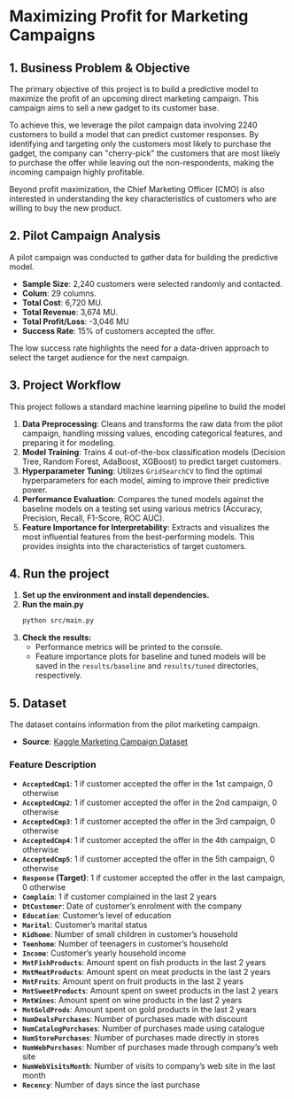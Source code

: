 # Maximizing Profit for Marketing Campaigns

## 1. Business Problem & Objective

The primary objective of this project is to build a predictive model to maximize the profit of an upcoming direct 
marketing campaign. This campaign aims to sell a new gadget to its customer base.

To achieve this, we leverage the pilot campaign data involving 2240 customers to build a model that can predict customer responses. By identifying and targeting only the customers most likely to purchase the gadget, the company can "cherry-pick" the customers that are most likely to purchase the offer while leaving out the non-respondents, making the incoming campaign highly profitable.

Beyond profit maximization, the Chief Marketing Officer (CMO) is also interested in understanding the key 
characteristics of customers who are willing to buy the new product.

## 2. Pilot Campaign Analysis

A pilot campaign was conducted to gather data for building the predictive model.

- **Sample Size**: 2,240 customers were selected randomly and contacted.
- **Colum**: 29 columns.
- **Total Cost**: 6,720 MU.
- **Total Revenue**: 3,674 MU.
- **Total Profit/Loss**: -3,046 MU
- **Success Rate**: 15% of customers accepted the offer.

The low success rate highlights the need for a data-driven approach to select the target audience for the next campaign.

## 3. Project Workflow

This project follows a standard machine learning pipeline to build the model

1.  **Data Preprocessing**: Cleans and transforms the raw data from the pilot campaign, handling missing values, encoding categorical features, and preparing it for modeling.
2.  **Model Training**: Trains 4 out-of-the-box classification models (Decision Tree, Random Forest, AdaBoost, XGBoost) to predict target customers.
3.  **Hyperparameter Tuning**: Utilizes `GridSearchCV` to find the optimal hyperparameters for each model, aiming to improve their predictive power.
4.  **Performance Evaluation**: Compares the tuned models against the baseline models on a  testing set using various metrics (Accuracy, Precision, Recall, F1-Score, ROC AUC).
5.  **Feature Importance for Interpretability**: Extracts and visualizes the most influential features from the best-performing models. This provides insights into the characteristics of target customers.

## 4. Run the project

1.  **Set up the environment and install dependencies.**
2.  **Run the main.py**
    ```bash
    python src/main.py
    ```
3.  **Check the results:**
    -   Performance metrics will be printed to the console.
    -   Feature importance plots for baseline and tuned models will be saved in the `results/baseline` and `results/tuned` directories, respectively.

## 5. Dataset

The dataset contains information from the pilot marketing campaign.
- **Source**: [Kaggle Marketing Campaign Dataset](https://www.kaggle.com/datasets/rodsaldanha/arketing-campaign/data)

### Feature Description

-   **`AcceptedCmp1`**: 1 if customer accepted the offer in the 1st campaign, 0 otherwise
-   **`AcceptedCmp2`**: 1 if customer accepted the offer in the 2nd campaign, 0 otherwise
-   **`AcceptedCmp3`**: 1 if customer accepted the offer in the 3rd campaign, 0 otherwise
-   **`AcceptedCmp4`**: 1 if customer accepted the offer in the 4th campaign, 0 otherwise
-   **`AcceptedCmp5`**: 1 if customer accepted the offer in the 5th campaign, 0 otherwise
-   **`Response` (Target)**: 1 if customer accepted the offer in the last campaign, 0 otherwise
-   **`Complain`**: 1 if customer complained in the last 2 years
-   **`DtCustomer`**: Date of customer’s enrolment with the company
-   **`Education`**: Customer’s level of education
-   **`Marital`**: Customer’s marital status
-   **`Kidhome`**: Number of small children in customer’s household
-   **`Teenhome`**: Number of teenagers in customer’s household
-   **`Income`**: Customer’s yearly household income
-   **`MntFishProducts`**: Amount spent on fish products in the last 2 years
-   **`MntMeatProducts`**: Amount spent on meat products in the last 2 years
-   **`MntFruits`**: Amount spent on fruit products in the last 2 years
-   **`MntSweetProducts`**: Amount spent on sweet products in the last 2 years
-   **`MntWines`**: Amount spent on wine products in the last 2 years
-   **`MntGoldProds`**: Amount spent on gold products in the last 2 years
-   **`NumDealsPurchases`**: Number of purchases made with discount
-   **`NumCatalogPurchases`**: Number of purchases made using catalogue
-   **`NumStorePurchases`**: Number of purchases made directly in stores
-   **`NumWebPurchases`**: Number of purchases made through company’s web site
-   **`NumWebVisitsMonth`**: Number of visits to company’s web site in the last month
-   **`Recency`**: Number of days since the last purchase
